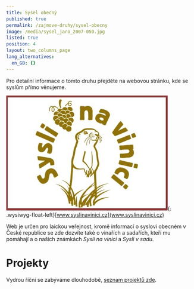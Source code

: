```yaml
---
title: Sysel obecný
published: true
permalink: /zajmove-druhy/sysel-obecny
image: /media/sysel_jaro_2007-050.jpg
listed: true
position: 4
layout: two_columns_page
lang_alternatives:
  en_GB: {}
---
```

Pro detailní informace o tomto druhu přejděte na webovou stránku, kde se syslům přímo věnujeme.

<div class="clearfix"></div>

![](/media/syslinavinici.jpg){: .wysiwyg-float-left}[www.syslinavinici.cz](www.syslinavinici.cz)

Web je určen pro laickou veřejnost, kromě informací o syslovi obecném v České republice se zde dozvíte také o vinařích a sadařích, kteří mu pomáhají a o našich známkách _Sysli na vinici_ a _Sysli v sadu_.

<div class="clearfix"></div>

# 

# Projekty

Vydrou říční se zabýváme dlouhodobě, [seznam projektů zde](/projects#category=sysel).
